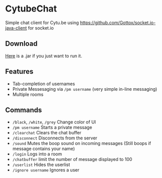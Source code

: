 CytubeChat
==========

Simple chat client for Cytu.be using https://github.com/Gottox/socket.io-java-client for socket.io

Download
--------

[Here](https://www.dropbox.com/s/iolwy4eju2a419e/cytubechat.jar?dl=0) is a .jar if you just want to run it. 


Features
--------

- Tab-completion of usernames
- Private Messesaging via `/pm username` (very simple in-line messaging)
- Multiple rooms

Commands
--------

- `/black`, `/white`, `/grey` Change color of UI
- `/pm username` Starts a private message
- `/clearchat` Clears the chat buffer
- `/disconnect` Disconnects from the server
- `/sound` Mutes the boop sound on incoming messages (Still boops if message contains your name)
- `/login` Logs into a room
- `/chatbuffer` limit the number of message displayed to 100
- `/userlist` Hides the userlist
- `/ignore username` Ignores a user
